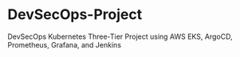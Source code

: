# DevSecOps-Project
DevSecOps Kubernetes Three-Tier Project using AWS EKS, ArgoCD, Prometheus, Grafana, and Jenkins
